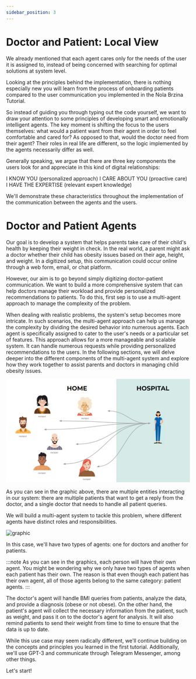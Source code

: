 ```yaml
---
sidebar_position: 3
---
```


# Doctor and Patient: Local View

We already mentioned that each agent cares only for the needs of the user it is assigned to, instead of being concerned with searching for optimal solutions at system level.

Looking at the principles behind the implementation, there is nothing especially new you will learn from the process of onboarding patients compared to the user communication you implemented in the Nola Brzina Tutorial.

So instead of guiding you through typing out the code yourself, we want to draw your attention to some principles of developing smart and emotionally intelligent agents. The key moment is shifting the focus to the users themselves: what would a patient want from their agent in order to feel comfortable and cared for? As opposed to that, would the doctor need from their agent? Their roles in real life are different, so the logic implemented by the agents necessarily differ as well.

Generally speaking, we argue that there are three key components the users look for and appreciate in this kind of digital relationships:

I KNOW YOU (personalized approach)
I CARE ABOUT YOU (proactive care)
I HAVE THE EXPERTISE (relevant expert knowledge)

We'll demonstrate these characteristics throughout the implementation of the communication between the agents and the users.

# Doctor and Patient Agents

Our goal is to develop a system that helps parents take care of their child's health by keeping their weight in check. 
In the real world, a parent might ask a doctor whether their child has obesity issues based on their age, height, and weight. 
In a digitized setup, this communication could occur online through a web form, email, or chat platform.

However, our aim is to go beyond simply digitizing doctor-patient communication. We want to build a more comprehensive system 
that can help doctors manage their workload and provide personalized recommendations to patients. 
To do this, first sep is to use a multi-agent approach to manage the complexity of the problem.

When dealing with realistic problems, the system's setup becomes more intricate. In such scenarios, 
the multi-agent approach can help us manage the complexity by dividing the desired behavior into numerous agents. 
Each agent is specifically assigned to cater to the user's needs or a particular set of features.
This approach allows for a more manageable and scalable system. It can handle numerous requests while providing personalized recommendations to the users.
In the following sections, we will delve deeper into the different components of the multi-agent system and explore how they work together to assist parents 
and doctors in managing child obesity issues.

![graphic](multiagents.png#center)

As you can see in the graphic above, there are multiple entities interacting in our system: there are multiple patients that want to get a reply from the doctor, 
and a single doctor that needs to handle all patient queries.

We will build a multi-agent system to tackle this problem, where different agents have distinct roles and responsibilities. 

![graphic](multiagentsystems.png#center)

In this case, we'll have two types of agents: one for doctors and another for patients.

:::note
As you can see in the graphics, each person will have their own agent. You might be wondering why we only have two types of agents when each patient has their own. 
The reason is that even though each patient has their own agent, all of those agents belong to the same category: patient agents.
:::

The doctor's agent will handle BMI queries from patients, analyze the data, and provide a diagnosis (obese or not obese). 
On the other hand, the patient's agent will collect the necessary information from the patient, such as weight, and pass it on to the doctor's agent for analysis.
It will also remind patients to send their weight from time to time to ensure that the data is up to date.

While this use case may seem radically different, we'll continue building on the concepts and principles you learned in the first tutorial. 
Additionally, we'll use GPT-3 and communicate through Telegram Messenger, among other things.

Let's start!